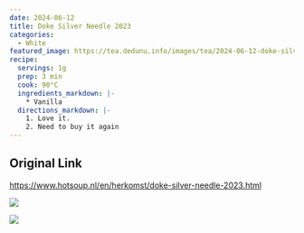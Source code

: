 ```yaml
---
date: 2024-06-12
title: Doke Silver Needle 2023
categories:
  - White
featured_image: https://tea.dedunu.info/images/tea/2024-06-12-doke-silver-needle-1.jpeg
recipe:
  servings: 1g
  prep: 3 min
  cook: 90°C
  ingredients_markdown: |-
    * Vanilla
  directions_markdown: |-
    1. Love it.
    2. Need to buy it again
---
```


## Original Link

<https://www.hotsoup.nl/en/herkomst/doke-silver-needle-2023.html>

![](https://tea.dedunu.info/images/tea/2024-06-12-doke-silver-needle-2.jpeg)

![](https://tea.dedunu.info/images/tea/2024-06-12-doke-silver-needle-3.jpeg)
